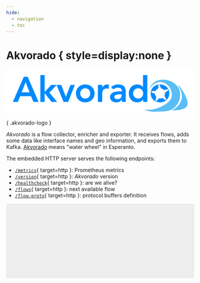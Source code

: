 ```yaml
---
hide:
  - navigation
  - toc
---
```


# Akvorado { style=display:none }

![](assets/akvorado.svg){ .akvorado-logo }

*Akvorado* is a flow collector, enricher and exporter. It receives
flows, adds some data like interface names and geo information, and
exports them to Kafka. [Akvorado][] means "water wheel" in Esperanto.

[Akvorado]: https://eo.wikipedia.org/wiki/Akvorado

<!-- The documentation is expected to be browsed inside Akvorado itself -->

The embedded HTTP server serves the following endpoints:

- [`/metrics`](/metrics){ target=http }: Prometheus metrics
- [`/version`](/version){ target=http }: *Akvorado* version
- [`/healthcheck`](/healthcheck){ target=http }: are we alive?
- [`/flows`](/flows?limit=1){ target=http }: next available flow
- [`/flow.proto`](/flow.proto){ target=http }: protocol buffers definition

<iframe name="http" style="width: 100%; height: 200px; border: 0; background-color: #1111"></iframe>
